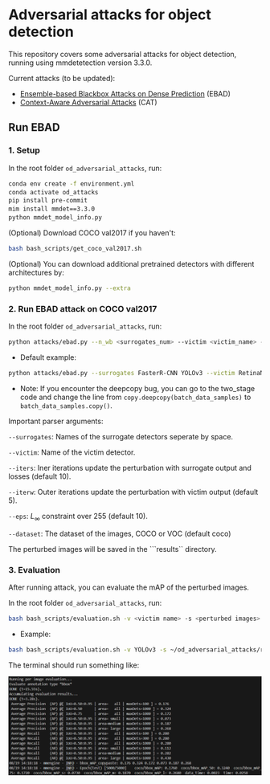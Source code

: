 # Adversarial attacks for object detection

This repository covers some adversarial attacks for object detection, running using mmdetetection version 3.3.0.

Current attacks (to be updated):
* [Ensemble-based Blackbox Attacks on Dense Prediction](https://github.com/CSIPlab/EBAD) (EBAD)
* [Context-Aware Adversarial Attacks](https://github.com/CSIPlab/context-aware-attacks) (CAT)

## Run EBAD

### 1. Setup
In the root folder ```od_adversarial_attacks```, run:
```bash
conda env create -f environment.yml
conda activate od_attacks
pip install pre-commit
mim install mmdet==3.3.0
python mmdet_model_info.py
```

(Optional) Download COCO val2017 if you haven't:

```bash 
bash bash_scripts/get_coco_val2017.sh
```

(Optional) You can download additional pretrained detectors with different architectures by:
```bash
python mmdet_model_info.py --extra
```

### 2. Run EBAD attack on COCO val2017

In the root folder ```od_adversarial_attacks```, run:
```bash
python attacks/ebad.py --n_wb <surrogates_num> --victim <victim_name> --iters <iters_num> --iterw <iterw_num> ...
```

* Default example: 
```bash
python attacks/ebad.py --surrogates FasterR-CNN YOLOv3 --victim RetinaNet --iters 10 --iterw 10
```
* Note: If you encounter the deepcopy bug, you can go to the two_stage code and change the line from ```copy.deepcopy(batch_data_samples)``` to ```batch_data_samples.copy()```.

Important parser arguments:

```--surrogates```: Names of the surrogate detectors seperate by space.

```--victim```: Name of the victim detector.

```--iters```: Iner iterations update the perturbation with surrogate output and losses (default 10).

```--iterw```: Outer iterations update the perturbation with victim output (default 5).

```--eps```: $L_\infty$ constraint over 255 (default 10).

```--dataset```: The dataset of the images, COCO or VOC (default coco)

The perturbed images will be saved in the ```results`` directory.

### 3. Evaluation

After running attack, you can evaluate the mAP of the perturbed images.

In the root folder ```od_adversarial_attacks```, run:
```bash
bash bash_scripts/evaluation.sh -v <victim name> -s <perturbed images>
```
* Example:
```bash
bash bash_scripts/evaluation.sh -v YOLOv3 -s ~/od_adversarial_attacks/results/ebad/coco_victim_YOLOv3_nwb1_iters1_iterw1_linf10_alphax3_lr0.01_YOLOv3
```

The terminal should run something like:

![](./assets/demo_eval.png)